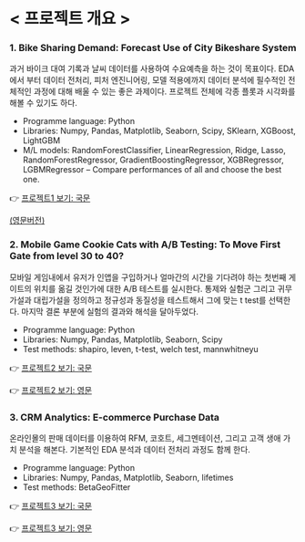 # < 프로젝트 개요 >


### 1. Bike Sharing Demand: Forecast Use of City Bikeshare System
과거 바이크 대여 기록과 날씨 데이터를 사용하여 수요예측을 하는 것이 목표이다. EDA에서 부터 데이터 전처리, 피처 엔진니어링, 모델 적용에까지 데이터 분석에 필수적인 전체적인 과정에 대해 배울 수 있는 좋은 과제이다. 프로젝트 전체에 각종 플롯과 시각화를 해볼 수 있기도 하다.
- Programme language: Python
- Libraries: Numpy, Pandas, Matplotlib, Seaborn, Scipy, SKlearn, XGBoost, LightGBM
- M/L models: RandomForestClassifier, LinearRegression, Ridge, Lasso, RandomForestRegressor, GradientBoostingRegressor, XGBRegressor, LGBMRegressor – Compare performances of all and choose the best one.

👉 <a href="https://github.com/Cheon-Young-Hwa/data-analyst-portfolio-Korean/blob/main/1.bike_sharing_demand_prediction_KOR/biking_sharing_demand_KOR.ipynb">프로젝트1 보기: 국문</a>

   <a href="https://github.com/Cheon-Young-Hwa/data-analyst-portfolio/blob/main/1.bike_sharing_demand_prediction/biking_sharing_demand_ENG.ipynb">  (영문버전)</a>




### 2. Mobile Game Cookie Cats with A/B Testing: To Move First Gate from level 30 to 40?
모바일 게임내에서 유저가 인앱을 구입하거나 얼마간의 시간을 기다려야 하는 첫번째 게이트의 위치를 옮길 것인가에 대한 A/B 테스트를 실시한다. 통제와 실험군 그리고 귀무가설과 대립가설을 정의하고 정규성과 동질성을 테스트해서 그에 맞는 t test를 선택한다. 마지막 결론 부분에 실험의 결과와 해석을 달아두었다.
- Programme language: Python
- Libraries: Numpy, Pandas, Matplotlib, Seaborn, Scipy
- Test methods: shapiro, leven, t-test, welch test, mannwhitneyu 

👉 <a href="https://github.com/Cheon-Young-Hwa/data-analyst-portfolio-Korean/blob/main/2.A%3AB_testing_mobile_game_KOR/ab_tesing_mobile_game_KOR.ipynb">프로젝트2 보기: 국문</a> 

👉 <a href="https://github.com/Cheon-Young-Hwa/data-analyst-portfolio/blob/main/2.A%3AB_testing_mobile_game/ab_tesing_mobile_game_ENG.ipynb">프로젝트2 보기: 영문</a> 




### 3. CRM Analytics: E-commerce Purchase Data
온라인몰의 판매 데이터를 이용하여 RFM, 코호트, 세그멘테이션, 그리고 고객 생애 가치 분석을 해본다. 기본적인 EDA 분석과 데이터 전처리 과정도 함께 한다.
- Programme language: Python
- Libraries: Numpy, Pandas, Matplotlib, Seaborn, lifetimes
- Test methods: BetaGeoFitter

👉 <a href="https://github.com/Cheon-Young-Hwa/data-analyst-portfolio-Korean/blob/main/3.crm_analytics_KOR.ipynb">프로젝트3 보기: 국문</a>

👉 <a href="https://github.com/Cheon-Young-Hwa/data-analyst-portfolio/blob/main/3.crm_analytics_ENG.ipynb">프로젝트3 보기: 영문</a> 
